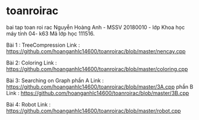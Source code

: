 # toanroirac
bai tap toan roi rac
Nguyễn Hoàng Anh - MSSV 20180010 - lớp Khoa học máy tính 04- k63
Mã lớp học 111516.

Bài 1 : TreeCompression
Link : https://github.com/hoanganhlc14600/toanroirac/blob/master/nencay.cpp

Bài 2: Coloring
Link : https://github.com/hoanganhlc14600/toanroirac/blob/master/coloring.cpp

Bài 3: Searching on Graph
phần A Link : https://github.com/hoanganhlc14600/toanroirac/blob/master/3A.cpp
phần B Link : https://github.com/hoanganhlc14600/toanroirac/blob/master/3B.cpp

Bài 4: Robot
Link : https://github.com/hoanganhlc14600/toanroirac/blob/master/robot.cpp
